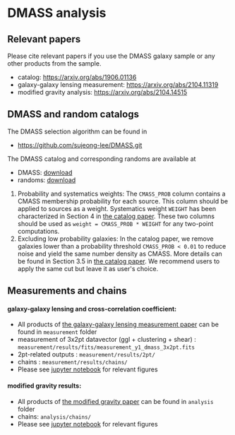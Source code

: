 # DMASS analysis


## Relevant papers
Please cite relevant papers if you use the DMASS galaxy sample or any other products from the sample. 
* catalog: https://arxiv.org/abs/1906.01136
* galaxy-galaxy lensing measurement: https://arxiv.org/abs/2104.11319 
* modified gravity analysis: https://arxiv.org/abs/2104.14515

## DMASS and random catalogs

The DMASS selection algorithm can be found in 
* https://github.com/sujeong-lee/DMASS.git

The DMASS catalog and corresponding randoms are available at
* DMASS: [download](https://drive.google.com/uc?export=download&id=1XABi761R4OLsWxmQZGW03t40jOWvgC_q) 
* randoms: [download](https://drive.google.com/uc?export=download&id=1mek4JB6PiKK0S0rpuUGnPlEuSnN2GZPD)

1. Probability and systematics weights: The `CMASS_PROB` column contains a CMASS membership probability for each source. This column should be applied to sources as a weight. Systematics weight `WEIGHT` has been characterized in Section 4 in [the catalog paper](https://arxiv.org/abs/1906.01136). These two columns should be used as `weight = CMASS_PROB * WEIGHT` for any two-point computations.   
2. Excluding low probability galaxies: In the catalog paper, we remove galaxies lower than a probability threshold `CMASS_PROB < 0.01` to reduce noise and yield the same number density as CMASS. More details can be found in Section 3.5 in [the catalog paper](https://arxiv.org/abs/1906.01136).  We recommend users to apply the same cut but leave it as user's choice.      


## Measurements and chains
#### galaxy-galaxy lensing and cross-correlation coefficient: 
- All products of [the galaxy-galaxy lensing measurement paper](https://arxiv.org/abs/2104.14515) can be found in  `measurement` folder
- measurement of 3x2pt datavector (ggl + clustering + shear) : `measurement/results/fits/measurement_y1_dmass_3x2pt.fits` 
- 2pt-related outputs : `measurement/results/2pt/` 
- chains : `measurement/results/chains/`
- Please see [jupyter notebook](https://github.com/sujeong-lee/DMASS-analysis-publish/blob/master/notebook/DMASS-GGL%20results.ipynb) for relevant figures

#### modified gravity results: 
- All products of [the modified gravity paper](https://arxiv.org/abs/2104.14515) can be found in  `analysis` folder
- chains: `analysis/chains/`
- Please see [jupyter notebook](https://github.com/sujeong-lee/DMASS-analysis-publish/blob/master/notebook/DMASS-MG%20Results.ipynb) for relevant figures




